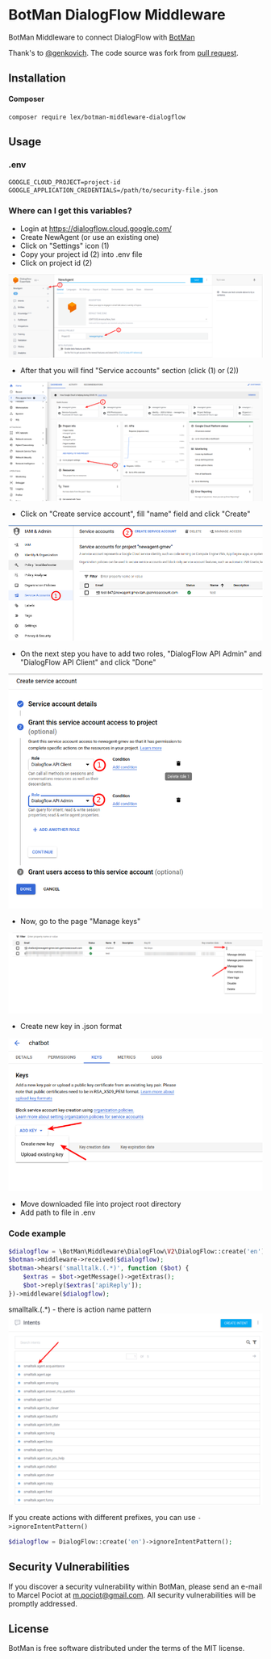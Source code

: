 # BotMan DialogFlow Middleware

BotMan Middleware to connect DialogFlow with [BotMan](https://github.com/botman/botman)

<!--- 
[![Latest Version on Packagist](https://img.shields.io/packagist/v/genkovich/dialog-flow-bot-man-middleware.svg?style=flat-square)](https://packagist.org/packages/botman/driver-facebook)
[![Packagist](https://img.shields.io/packagist/l/genkovich/dialog-flow-bot-man-middleware.svg)]()
 --->

Thank's to [@genkovich](https://github.com/genkovich). The code source was fork from [pull request](https://github.com/genkovich/DialogFlowBotManMiddleware).

## Installation

#### Composer

```
composer require lex/botman-middleware-dialogflow
```

## Usage


### .env
``` dotenv
GOOGLE_CLOUD_PROJECT=project-id
GOOGLE_APPLICATION_CREDENTIALS=/path/to/security-file.json
```

### Where can I get this variables?

- Login at https://dialogflow.cloud.google.com/
- Create NewAgent (or use an existing one)
- Click on "Settings" icon (1)
- Copy your project id (2) into .env file
- Click on project id (2)

[![Step one](docs/img/first-step.png)](docs/img/first-step.png)
 - After that you will find "Service accounts" section (click (1) or (2))

[![Step](docs/img/step-2.png)](docs/img/step-2.png)
- Click on "Create service account", fill "name" field and click "Create"

[![Step](docs/img/step-3.png)](docs/img/step-3.png)
- On the next step you have to add two roles, "DialogFlow API Admin" and "DialogFlow API Client" and click "Done"

[![Step](docs/img/step-4.png)](docs/img/step-4.png)
- Now, go to the page "Manage keys"

[![Step](docs/img/step-5.png)](docs/img/step-5.png)
- Create new key in .json format

[![Step](docs/img/step-6.png)](docs/img/step-6.png)

- Move downloaded file into project root directory
- Add path to file in .env

### Code example

``` php
$dialogflow = \BotMan\Middleware\DialogFlow\V2\DialogFlow::create('en');
$botman->middleware->received($dialogflow);
$botman->hears('smalltalk.(.*)', function ($bot) {
    $extras = $bot->getMessage()->getExtras();
    $bot->reply($extras['apiReply']);
})->middleware($dialogflow);
```

smalltalk.(.*) - there is action name pattern
[![Step](docs/img/step-7.png)](docs/img/step-7.png)

If you create actions with different prefixes, you can use `->ignoreIntentPattern()`

``` php
$dialogflow = DialogFlow::create('en')->ignoreIntentPattern();
```

## Security Vulnerabilities

If you discover a security vulnerability within BotMan, please send an e-mail to Marcel Pociot at m.pociot@gmail.com. All security vulnerabilities will be promptly addressed.

## License

BotMan is free software distributed under the terms of the MIT license.
